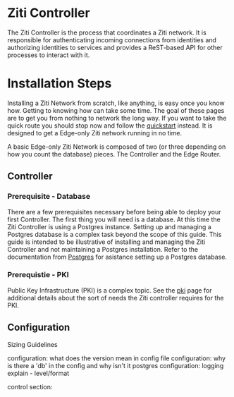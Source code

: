 # Ziti Controller

The Ziti Controller is the process that coordinates a Ziti network. It is responsible for authenticating incoming
connections from identities and authorizing identities to services and provides a ReST-based API for other processes to
interact with it.

# Installation Steps

Installing a Ziti Network from scratch, like anything, is easy once you know how. Getting to knowing how can take some
time.  The goal of these pages are to get you from nothing to network the long way. If you want to take the quick route
you should stop now and follow the [quickstart](../quickstart.md) instead. It is designed to get a Edge-only Ziti
network running in no time.

A basic Edge-only Ziti Network is composed of two (or three depending on how you count the database) pieces. The
Controller and the Edge Router.

## Controller

### Prerequisite - Database

There are a few prerequisites necessary before being able to deploy your first Controller.  The first thing you will
need is a database. At this time the Ziti Controller is using a Postgres instance. Setting up and managing a Postgres
database is a complex task beyond the scope of this guide. This guide is intended to be illustrative of installing and
managing the Ziti Controller and not maintaining a Postgres installation. Refer to the documentation from
[Postgres](https://www.postgresql.org/docs/) for asistance setting up a Postgres database.

### Prerequistie - PKI

Public Key Infrastructure (PKI) is a complex topic. See the [pki](./pki.md) page for additional details about the sort
of needs the Ziti controller requires for the PKI.

## Configuration

Sizing Guidelines

configuration: what does the version mean in config file
configuration: why is there a 'db' in the config and why isn't it postgres
configuration: logging explain - level/format

control section:

